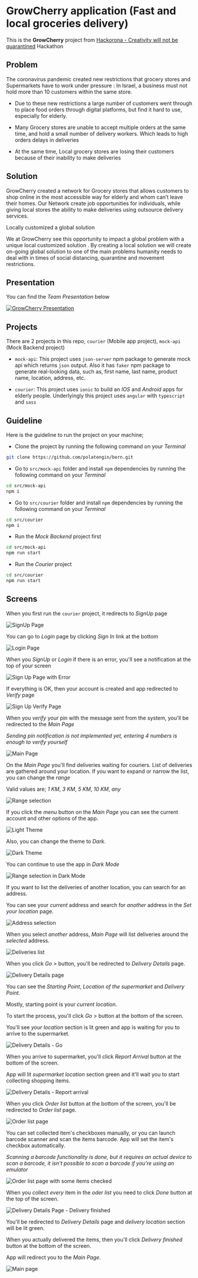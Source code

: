 # GrowCherry application (Fast and local groceries delivery)

This is the **GrowCherry** project from [Hackorona - Creativity will not be quarantined](https://hackorona.in.dev/) Hackathon

## Problem

The coronavirus pandemic created new restrictions that grocery stores and Supermarkets  have to work under pressure : In Israel, a business must not hold more than 10 customers within the same store.

* Due to these new restrictions a large number of customers went through to place food orders through digital platforms, but find it hard to use, especially for elderly.

* Many Grocery stores are unable to accept multiple orders at the same time, and hold a small number of delivery workers. Which leads to high orders delays in deliveries

* At the same time, Local grocery stores are losing their customers because of their inability to make deliveries

## Solution

GrowCherry created a network for Grocery stores that allows customers to shop online in the most  accessible way for elderly and whom can’t leave their homes. Our Network create job opportunities for individuals, while giving local stores the ability to make deliveries using outsource delivery services.

Locally customized a global solution

We at GrowCherry see this opportunity to impact a global problem with a unique local customized solution . By creating a local solution we will create on-going global solution to one of the main problems humanity needs to deal with in times of social distancing, quarantine and movement restrictions.

## Presentation

You can find the _Team Presentation_ below

[![GrowCherry Presentation](./assets/presentation.png)](./assets/growcherry.pptx)

## Projects

There are 2 projects in this repo, `courier` (Mobile app project), `mock-api` (Mock Backend project)

* `mock-api`: This project uses `json-server` npm package to generate mock api which returns `json` output. Also it has `faker` npm package to generate real-looking data, such as, first name, last name, product name, location, address, etc.

* `courier`: This project uses `ionic` to build an _IOS_ and _Android_ apps for elderly people. Underlyingly this project uses `angular` with `typescript` and `sass`

## Guideline

Here is the guideline to run the project on your machine;

* Clone the project by running the following command on your _Terminal_

```bash
git clone https://github.com/polatengin/bern.git
```

* Go to `src/mock-api` folder and install `npm` dependencies by running the following command on your _Terminal_

```bash
cd src/mock-api
npm i
```

* Go to `src/courier` folder and install `npm` dependencies by running the following command on your _Terminal_

```bash
cd src/courier
npm i
```

* Run the _Mock Backend_ project first

```bash
cd src/mock-api
npm run start
```

* Run the _Courier_ project

```bash
cd src/courier
npm run start
```

## Screens

When you first run the `courier` project, it redirects to _SignUp_ page

![SignUp Page](./assets/ss-0.png)

You can go to _Login_ page by clicking _Sign In_ link at the bottom

![Login Page](./assets/ss-1.png)

When you _SignUp_ or _Login_ if there is an error, you'll see a notification at the top of your screen

![Sign Up Page with Error](./assets/ss-2.png)

If everything is OK, then your account is created and app redirected to _Verify_ page

![Sign Up Verify Page](./assets/ss-3.png)

When you _verify_ your pin with the message sent from the system, you'll be redirected to the _Main Page_

_Sending pin notification is not implemented yet, entering 4 numbers is enough to verify yourself_

![Main Page](./assets/ss-4.gif)

On the _Main Page_ you'll find deliveries waiting for couriers. List of deliveries are gathered around your location. If you want to expand or narrow the list, you can change the _range_

Valid values are; _1 KM_, _3 KM_, _5 KM_, _10 KM_, _any_

![Range selection](./assets/ss-5.png)

If you click the _menu_ button on the _Main Page_ you can see the current account and other options of the app.

![Light Theme](./assets/ss-6.png)

Also, you can change the theme to _Dark_.

![Dark Theme](./assets/ss-7.png)

You can continue to use the app in _Dark Mode_

![Range selection in Dark Mode](./assets/ss-8.png)

If you want to list the deliveries of another location, you can search for an address.

You can see your _current_ address and search for _another_ address in the _Set your location_ page.

![Address selection](./assets/ss-9.png)

When you select _another_ address, _Main Page_ will list deliveries around the _selected_ address.

![Deliveries list](./assets/ss-10.png)

When you click _Go >_ button, you'll be redirected to _Delivery Details_ page.

![Delivery Details page](./assets/ss-11.png)

You can see the _Starting Point_, _Location of the supermarket_ and _Delivery Point_.

Mostly, starting point is your _current location_.

To start the process, you'll click _Go >_ button at the bottom of the screen.

You'll see _your location_ section is lit green and app is waiting for you to arrive to the supermarket.

![Delivery Details - Go](./assets/ss-12.png)

When you arrive to supermarket, you'll click _Report Arrival_ button at the bottom of the screen.

App will lit _supermarket location_ section green and it'll wait you to start collecting shopping items.

![Delivery Details - Report arrival](./assets/ss-13.png)

When you click _Order list_ button at the bottom of the screen, you'll be redirected to _Order list_ page.

![Order list page](./assets/ss-14.png)

You can set collected item's checkboxes manually, or you can launch barcode scanner and scan the items barcode. App will set the item's checkbox automatically.

_Scanning a barcode functionality is done, but it requires an actual device to scan a barcode, it isn't possible to scan a barcode if you're using an emulator_

![Order list page with some items checked](./assets/ss-15.png)

When you collect _every_ item in the _oder list_ you need to click _Done_ button at the top of the screen.

![Delivery Details Page - Delivery finished](./assets/ss-16.png)

You'll be redirected to _Delivery Details_ page and _delivery location_ section will be lit green.

When you actually delivered the items, then you'll click _Delivery finished_ button at the bottom of the screen.

App will redirect you to the _Main Page_.

![Main page](./assets/ss-17.png)
